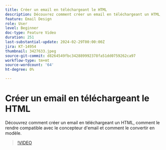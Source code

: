 ```yaml
---
title: Créer un email en téléchargeant le HTML
description: Découvrez comment créer un email en téléchargeant un HTML, comment le rendre compatible avec le concepteur d'email et comment le convertir en modèle.
feature: Email Design
role: User
level: Beginner
doc-type: Feature Video
duration: 251
last-substantial-update: 2024-02-29T00:00:00Z
jira: KT-14954
thumbnail: 3427633.jpeg
source-git-commit: d8264549fbc342889992378fa51dd0759262ca97
workflow-type: tm+mt
source-wordcount: '64'
ht-degree: 0%

---
```



# Créer un email en téléchargeant le HTML

Découvrez comment créer un email en téléchargeant un HTML, comment le rendre compatible avec le concepteur d&#39;email et comment le convertir en modèle.

>[!VIDEO](https://video.tv.adobe.com/v/3427633/?learn=on)
